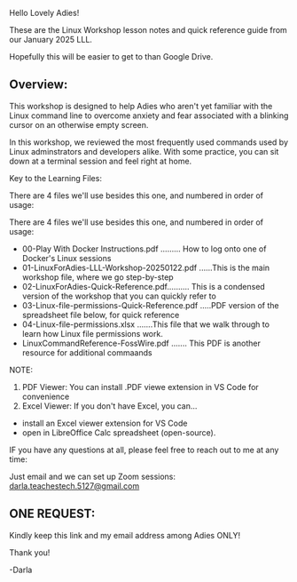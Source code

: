 Hello Lovely Adies!


These are the Linux Workshop lesson notes and quick reference guide from our January 2025 LLL.

Hopefully this will be easier to get to than Google Drive.

Overview:
---------
This workshop is designed to help Adies who aren't yet familiar with the Linux command line
to overcome anxiety and fear associated with a blinking cursor on an otherwise empty screen.

In this workshop, we reviewed the most frequently used commands used by Linux adminstrators and 
developers alike.  With some practice, you can sit down at a terminal session and feel right at
home.

Key to the Learning Files: 

There are 4 files we'll use besides this one, and numbered in order of usage:

There are 4 files we'll use besides this one, and numbered in order of usage:
-   00-Play With Docker Instructions.pdf ......... How to log onto one of Docker's Linux sessions
-   01-LinuxForAdies-LLL-Workshop-20250122.pdf ......This is the main workshop file, where we go step-by-step
-   02-LinuxForAdies-Quick-Reference.pdf.......... This is a condensed version of the workshop that you can quickly refer to
-   03-Linux-file-permissions-Quick-Reference.pdf .....PDF version of the spreadsheet file below, for quick reference
-   04-Linux-file-permissions.xlsx .......This file that we walk through to learn how Linux file permissions work.
-   LinuxCommandReference-FossWire.pdf ....... This PDF is another resource for additional commaands

NOTE: 
1. PDF Viewer:  You can install .PDF viewe extension in VS Code for convenience
2. Excel Viewer:  If you don't have Excel, you can...
-   install an Excel viewer extension for VS Code 
-   open in LibreOffice Calc spreadsheet (open-source).

IF you have any questions at all, please feel free to reach out to me at any time:

Just email and we can set up Zoom sessions:  darla.teachestech.5127@gmail.com


ONE REQUEST:  
------------
Kindly keep this link and my email address among Adies ONLY!

Thank you!

-Darla
